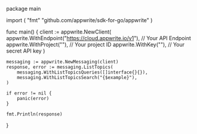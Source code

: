 package main

import (
    "fmt"
	"github.com/appwrite/sdk-for-go/appwrite"
)

func main() {
	client := appwrite.NewClient(
        appwrite.WithEndpoint("https://cloud.appwrite.io/v1"), // Your API Endpoint
        appwrite.WithProject(""), // Your project ID
        appwrite.WithKey(""), // Your secret API key
    )

    messaging := appwrite.NewMessaging(client)
    response, error := messaging.ListTopics(
        messaging.WithListTopicsQueries([]interface{}{}),
        messaging.WithListTopicsSearch("{$example}"),
    )

    if error != nil {
        panic(error)
    }

    fmt.Println(response)
}
